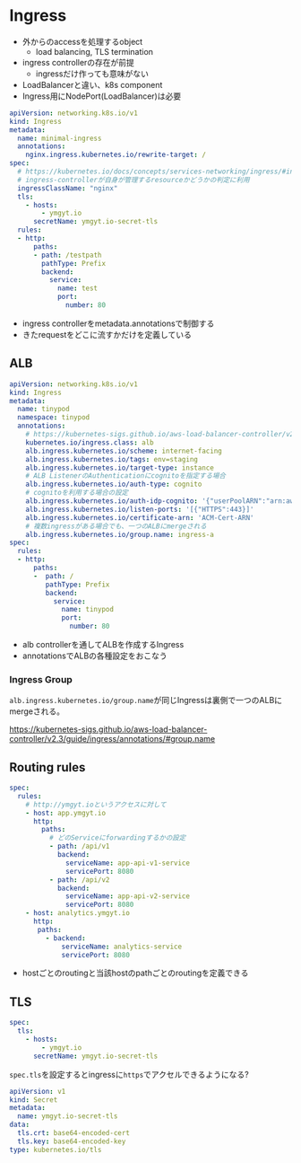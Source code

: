 # Ingress

* 外からのaccessを処理するobject
  * load balancing, TLS termination
* ingress controllerの存在が前提
  * ingressだけ作っても意味がない
* LoadBalancerと違い、k8s component
* Ingress用にNodePort(LoadBalancer)は必要

```yaml
apiVersion: networking.k8s.io/v1
kind: Ingress
metadata:
  name: minimal-ingress
  annotations:
    nginx.ingress.kubernetes.io/rewrite-target: /
spec:
  # https://kubernetes.io/docs/concepts/services-networking/ingress/#ingress-class
  # ingress-controllerが自身が管理するresourceかどうかの判定に利用
  ingressClassName: "nginx"
  tls:
    - hosts:
        - ymgyt.io
      secretName: ymgyt.io-secret-tls
  rules:
  - http:
      paths:
      - path: /testpath
        pathType: Prefix
        backend:
          service:
            name: test
            port:
              number: 80
```

* ingress controllerをmetadata.annotationsで制御する
* きたrequestをどこに流すかだけを定義している

## ALB

```yaml
apiVersion: networking.k8s.io/v1
kind: Ingress
metadata:
  name: tinypod
  namespace: tinypod
  annotations:
    # https://kubernetes-sigs.github.io/aws-load-balancer-controller/v2.3/guide/ingress/annotations/#authentication
    kubernetes.io/ingress.class: alb
    alb.ingress.kubernetes.io/scheme: internet-facing
    alb.ingress.kubernetes.io/tags: env=staging
    alb.ingress.kubernetes.io/target-type: instance
    # ALB ListenerのAuthenticationにcognitoを指定する場合
    alb.ingress.kubernetes.io/auth-type: cognito
    # cognitoを利用する場合の設定
    alb.ingress.kubernetes.io/auth-idp-cognito: '{"userPoolARN":"arn:aws:cognito-idp:ap-northeast-1:111122223333:userpool/xxx", "userPoolClientID":"XxxxYyyy", "userPoolDomain": "my-domain"}'
    alb.ingress.kubernetes.io/listen-ports: '[{"HTTPS":443}]'
    alb.ingress.kubernetes.io/certificate-arn: 'ACM-Cert-ARN'
    # 複数ingressがある場合でも、一つのALBにmergeされる
    alb.ingress.kubernetes.io/group.name: ingress-a
spec:
  rules:
  - http:
      paths:
      -  path: /
         pathType: Prefix
         backend:
           service:
             name: tinypod
             port:
               number: 80
```

* alb controllerを通してALBを作成するIngress
* annotationsでALBの各種設定をおこなう

### Ingress Group

`alb.ingress.kubernetes.io/group.name`が同じIngressは裏側で一つのALBにmergeされる。 

https://kubernetes-sigs.github.io/aws-load-balancer-controller/v2.3/guide/ingress/annotations/#group.name

## Routing rules

```yaml
spec:
  rules:
    # http://ymgyt.ioというアクセスに対して
    - host: app.ymgyt.io
      http:
        paths:
          # どのServiceにforwardingするかの設定
          - path: /api/v1
            backend:
              serviceName: app-api-v1-service
              servicePort: 8080
          - path: /api/v2
            backend:
              serviceName: app-api-v2-service
              servicePort: 8080
    - host: analytics.ymgyt.io
      http:
       paths:
         - backend:
             serviceName: analytics-service
             servicePort: 8080
```

* hostごとのroutingと当該hostのpathごとのroutingを定義できる

## TLS

```yaml
spec:
  tls:
    - hosts:
        - ymgyt.io
      secretName: ymgyt.io-secret-tls
```

`spec.tls`を設定するとingressに`https`でアクセルできるようになる?

```yaml
apiVersion: v1
kind: Secret
metadata:
  name: ymgyt.io-secret-tls
data:
  tls.crt: base64-encoded-cert
  tls.key: base64-encoded-key
type: kubernetes.io/tls
```
